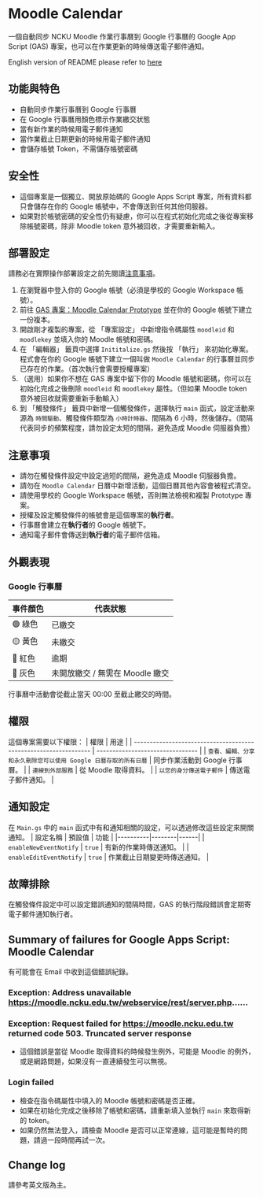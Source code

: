 # Moodle Calendar

一個自動同步 NCKU Moodle 作業行事曆到 Google 行事曆的 Google App Script (GAS) 專案，也可以在作業更新的時候傳送電子郵件通知。 

English version of README please refer to [here](README.md)

## 功能與特色
- 自動同步作業行事曆到 Google 行事曆
- 在 Google 行事曆用顏色標示作業繳交狀態
- 當有新作業的時候用電子郵件通知
- 當作業截止日期更新的時候用電子郵件通知
- 會儲存帳號 Token，不需儲存帳號密碼

## 安全性
- 這個專案是一個獨立、開放原始碼的 Google Apps Script 專案，所有資料都只會儲存在你的 Google 帳號中，不會傳送到任何其他伺服器。
- 如果對於帳號密碼的安全性仍有疑慮，你可以在程式初始化完成之後從專案移除帳號密碼，除非 Moodle token 意外被回收，才需要重新輸入。

## 部署設定
請務必在實際操作部署設定之前先閱讀[注意事項](#注意事項)。
1. 在瀏覽器中登入你的 Google 帳號（必須是學校的 Google Workspace 帳號）。
2. 前往 [GAS 專案：Moodle Calendar Prototype](https://script.google.com/d/1xTOFyXwG29KlCkZwG-cZkHT3_bvQwJ7Z1epCd0n0BsQwIr7WIPnFIXLt/edit) 並在你的 Google 帳號下建立一份複本。
3. 開啟剛才複製的專案，從 「專案設定」 中新增指令碼屬性 `moodleid` 和 `moodlekey` 並填入你的 Moodle 帳號和密碼。
4. 在 「編輯器」 籤頁中選擇 `Inititalize.gs` 然後按 「執行」 來初始化專案。程式會在你的 Google 帳號下建立一個叫做 `Moodle Calendar` 的行事曆並同步已存在的作業。（首次執行會需要授權專案）
5. （選用）如果你不想在 GAS 專案中留下你的 Moodle 帳號和密碼，你可以在初始化完成之後刪除 `moodleid` 和 `moodlekey` 屬性。（但如果 Moodle token 意外被回收就需要重新手動輸入）
6. 到 「觸發條件」 籤頁中新增一個觸發條件，選擇執行 `main` 函式，設定活動來源為 `時間驅動`、觸發條件類型為 `小時計時器`、間隔為 6 小時，然後儲存。（間隔代表同步的頻繁程度，請勿設定太短的間隔，避免造成 Moodle 伺服器負擔）

## 注意事項
- 請勿在觸發條件設定中設定過短的間隔，避免造成 Moodle 伺服器負擔。
- 請勿在 `Moodle Calendar` 日曆中新增活動，這個日曆其他內容會被程式清空。
- 請使用學校的 Google Workspace 帳號，否則無法檢視和複製 Prototype 專案。
- 授權及設定觸發條件的帳號會是這個專案的**執行者**。
- 行事曆會建立在**執行者**的 Google 帳號下。
- 通知電子郵件會傳送到**執行者**的電子郵件信箱。

## 外觀表現
### Google 行事曆
| 事件顏色       | 代表狀態   |
| ------------- | ---------- |
| &#128994; 綠色 | 已繳交     |
| &#128993; 黃色 | 未繳交     |
| &#128308; 紅色 | 逾期       |
| &#128280; 灰色 | 未開放繳交 / 無需在 Moodle 繳交 |

行事曆中活動會從截止當天 00:00 至截止繳交的時間。

## 權限
這個專案需要以下權限：
| 權限                                                             | 用途                             |
| ---------------------------------------------------------------- | -------------------------------- |
| `查看、編輯、分享和永久刪除您可以使用 Google 日曆存取的所有日曆` | 同步作業活動到 Google 行事曆。 |
| `連線到外部服務`                                                 | 從 Moodle 取得資料。             |
| `以您的身分傳送電子郵件`                                         | 傳送電子郵件通知。               |

## 通知設定
在 `Main.gs` 中的 `main` 函式中有和通知相關的設定，可以透過修改這些設定來開關通知。
| 設定名稱 | 預設值 | 功能 |
|----------|--------|------|
| `enableNewEventNotify` | `true` | 有新的作業時傳送通知。 |
| `enableEditEventNotify` | `true` | 作業截止日期變更時傳送通知。 |

## 故障排除
在觸發條件設定中可以設定錯誤通知的間隔時間，GAS 的執行階段錯誤會定期寄電子郵件通知執行者。

## Summary of failures for Google Apps Script: Moodle Calendar
有可能會在 Email 中收到這個錯誤紀錄。

### Exception: Address unavailable https://moodle.ncku.edu.tw/webservice/rest/server.php......
### Exception: Request failed for https://moodle.ncku.edu.tw returned code 503. Truncated server response
- 這個錯誤是當從 Moodle 取得資料的時候發生例外，可能是 Moodle 的例外，或是網路問題，如果沒有一直連續發生可以無視。

### Login failed
- 檢查在指令碼屬性中填入的 Moodle 帳號和密碼是否正確。
- 如果在初始化完成之後移除了帳號和密碼，請重新填入並執行 `main` 來取得新的 token。
- 如果仍然無法登入，請檢查 Moodle 是否可以正常連線，這可能是暫時的問題，請過一段時間再試一次。

## Change log
請參考英文版為主。